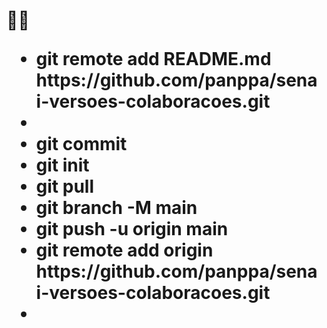 <h1>🙏🙏
<ul>
	<li>git remote add README.md https://github.com/panppa/senai-versoes-colaboracoes.git<li>
	<li>git commit
	<li>git init
	<li>git pull
	<li>git branch -M main
	<li>git push -u origin main
	<li>git remote add origin https://github.com/panppa/senai-versoes-colaboracoes.git<li>
<ul>
